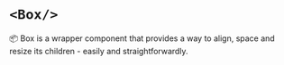 # `<Box/>`

📦 Box is a wrapper component that provides a way to align, space and resize its children - easily and straightforwardly.